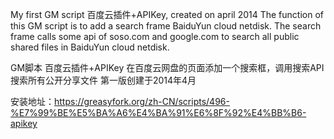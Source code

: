 My first GM script 百度云插件+APIKey, created on april 2014
The function of this GM script is to add a search frame BaiduYun cloud netdisk.
The search frame calls some api of soso.com and google.com to search all public shared files in BaiduYun cloud netdisk.


GM脚本 百度云插件+APIKey
在百度云网盘的页面添加一个搜索框，调用搜索API搜索所有公开分享文件
第一版创建于2014年4月

安装地址：https://greasyfork.org/zh-CN/scripts/496-%E7%99%BE%E5%BA%A6%E4%BA%91%E6%8F%92%E4%BB%B6-apikey